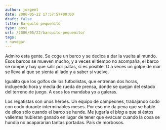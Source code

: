 ```yaml
---
author: jorgeml
date: 2006-05-22 17:57:57+00:00
draft: false
title: Barquito pequeñito
type: post
url: /2006/05/22/barquito-pequenito/
tags:
- navegar
---
```


Admiro esta gente. Se coge un barco y se dedica a dar la vuelta al mundo. Esos barcos se mueven mucho, y a veces el tiempo no acompaña, el barco se rompe y hay que salir por patas, si es posible. O a veces un golpe de mar se lleva al que se sienta al lado y a saber si vuelve.

Igualito que los golfos de los futbolistas, que entrenan dos horas, incluyendo hora y media de rueda de prensa, donde se quejan del estado del terreno de juego. A esos los mandaba yo a galeras.

Los regatistas son unos héroes. Un equipo de campeones, trabajando codo con codo durante interminables meses. Por eso me da pena que se hable de ellos sólo cuando el barco se hunde. Me jugaría el _blog_ a que si éstos valientes hubieran ganado en lugar de tener que evacuar cuando la cosa se hundía no acapararían tantas portadas. País de morbosos.
